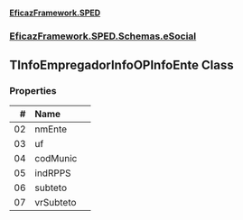 #### [EficazFramework.SPED](EficazFrameworkSPED.md 'EficazFramework SPED')
### [EficazFramework.SPED.Schemas.eSocial](EficazFramework.SPED.Schemas.eSocial.md 'EficazFramework.SPED.Schemas.eSocial')

## TInfoEmpregadorInfoOPInfoEnte Class
### Properties

| # | Name | |
| ---: | :--- | :--- |
| 02 | nmEnte |  |
| 03 | uf |  |
| 04 | codMunic |  |
| 05 | indRPPS |  |
| 06 | subteto |  |
| 07 | vrSubteto |  |
